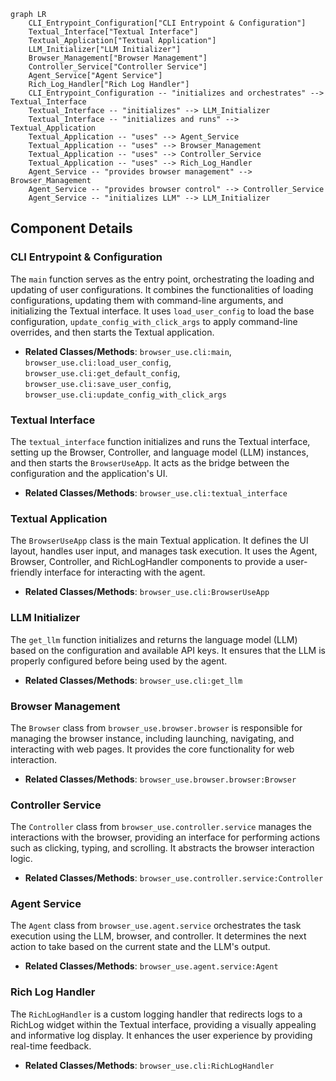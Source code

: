 ```mermaid
graph LR
    CLI_Entrypoint_Configuration["CLI Entrypoint & Configuration"]
    Textual_Interface["Textual Interface"]
    Textual_Application["Textual Application"]
    LLM_Initializer["LLM Initializer"]
    Browser_Management["Browser Management"]
    Controller_Service["Controller Service"]
    Agent_Service["Agent Service"]
    Rich_Log_Handler["Rich Log Handler"]
    CLI_Entrypoint_Configuration -- "initializes and orchestrates" --> Textual_Interface
    Textual_Interface -- "initializes" --> LLM_Initializer
    Textual_Interface -- "initializes and runs" --> Textual_Application
    Textual_Application -- "uses" --> Agent_Service
    Textual_Application -- "uses" --> Browser_Management
    Textual_Application -- "uses" --> Controller_Service
    Textual_Application -- "uses" --> Rich_Log_Handler
    Agent_Service -- "provides browser management" --> Browser_Management
    Agent_Service -- "provides browser control" --> Controller_Service
    Agent_Service -- "initializes LLM" --> LLM_Initializer
```

## Component Details

### CLI Entrypoint & Configuration
The `main` function serves as the entry point, orchestrating the loading and updating of user configurations. It combines the functionalities of loading configurations, updating them with command-line arguments, and initializing the Textual interface. It uses `load_user_config` to load the base configuration, `update_config_with_click_args` to apply command-line overrides, and then starts the Textual application.
- **Related Classes/Methods**: `browser_use.cli:main`, `browser_use.cli:load_user_config`, `browser_use.cli:get_default_config`, `browser_use.cli:save_user_config`, `browser_use.cli:update_config_with_click_args`

### Textual Interface
The `textual_interface` function initializes and runs the Textual interface, setting up the Browser, Controller, and language model (LLM) instances, and then starts the `BrowserUseApp`. It acts as the bridge between the configuration and the application's UI.
- **Related Classes/Methods**: `browser_use.cli:textual_interface`

### Textual Application
The `BrowserUseApp` class is the main Textual application. It defines the UI layout, handles user input, and manages task execution. It uses the Agent, Browser, Controller, and RichLogHandler components to provide a user-friendly interface for interacting with the agent.
- **Related Classes/Methods**: `browser_use.cli:BrowserUseApp`

### LLM Initializer
The `get_llm` function initializes and returns the language model (LLM) based on the configuration and available API keys. It ensures that the LLM is properly configured before being used by the agent.
- **Related Classes/Methods**: `browser_use.cli:get_llm`

### Browser Management
The `Browser` class from `browser_use.browser.browser` is responsible for managing the browser instance, including launching, navigating, and interacting with web pages. It provides the core functionality for web interaction.
- **Related Classes/Methods**: `browser_use.browser.browser:Browser`

### Controller Service
The `Controller` class from `browser_use.controller.service` manages the interactions with the browser, providing an interface for performing actions such as clicking, typing, and scrolling. It abstracts the browser interaction logic.
- **Related Classes/Methods**: `browser_use.controller.service:Controller`

### Agent Service
The `Agent` class from `browser_use.agent.service` orchestrates the task execution using the LLM, browser, and controller. It determines the next action to take based on the current state and the LLM's output.
- **Related Classes/Methods**: `browser_use.agent.service:Agent`

### Rich Log Handler
The `RichLogHandler` is a custom logging handler that redirects logs to a RichLog widget within the Textual interface, providing a visually appealing and informative log display. It enhances the user experience by providing real-time feedback.
- **Related Classes/Methods**: `browser_use.cli:RichLogHandler`
